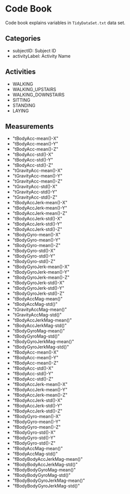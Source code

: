 # Code Book

Code book explains variables in `TidyDataSet.txt` data set.

## Categories

* subjectID: Subject ID
* activityLabel: Activity Name

## Activities

* WALKING
* WALKING_UPSTAIRS
* WALKING_DOWNSTAIRS
* SITTING
* STANDING
* LAYING

## Measurements

* "tBodyAcc-mean()-X"          
* "tBodyAcc-mean()-Y"          
* "tBodyAcc-mean()-Z"          
* "tBodyAcc-std()-X"           
* "tBodyAcc-std()-Y"           
* "tBodyAcc-std()-Z"           
* "tGravityAcc-mean()-X"       
* "tGravityAcc-mean()-Y"       
* "tGravityAcc-mean()-Z"       
* "tGravityAcc-std()-X"        
* "tGravityAcc-std()-Y"        
* "tGravityAcc-std()-Z"        
* "tBodyAccJerk-mean()-X"      
* "tBodyAccJerk-mean()-Y"      
* "tBodyAccJerk-mean()-Z"      
* "tBodyAccJerk-std()-X"       
* "tBodyAccJerk-std()-Y"       
* "tBodyAccJerk-std()-Z"       
* "tBodyGyro-mean()-X"         
* "tBodyGyro-mean()-Y"         
* "tBodyGyro-mean()-Z"         
* "tBodyGyro-std()-X"          
* "tBodyGyro-std()-Y"          
* "tBodyGyro-std()-Z"          
* "tBodyGyroJerk-mean()-X"     
* "tBodyGyroJerk-mean()-Y"     
* "tBodyGyroJerk-mean()-Z"     
* "tBodyGyroJerk-std()-X"      
* "tBodyGyroJerk-std()-Y"      
* "tBodyGyroJerk-std()-Z"      
* "tBodyAccMag-mean()"         
* "tBodyAccMag-std()"          
* "tGravityAccMag-mean()"      
* "tGravityAccMag-std()"       
* "tBodyAccJerkMag-mean()"     
* "tBodyAccJerkMag-std()"      
* "tBodyGyroMag-mean()"        
* "tBodyGyroMag-std()"         
* "tBodyGyroJerkMag-mean()"    
* "tBodyGyroJerkMag-std()"     
* "fBodyAcc-mean()-X"          
* "fBodyAcc-mean()-Y"          
* "fBodyAcc-mean()-Z"          
* "fBodyAcc-std()-X"           
* "fBodyAcc-std()-Y"           
* "fBodyAcc-std()-Z"           
* "fBodyAccJerk-mean()-X"      
* "fBodyAccJerk-mean()-Y"      
* "fBodyAccJerk-mean()-Z"      
* "fBodyAccJerk-std()-X"       
* "fBodyAccJerk-std()-Y"       
* "fBodyAccJerk-std()-Z"       
* "fBodyGyro-mean()-X"         
* "fBodyGyro-mean()-Y"         
* "fBodyGyro-mean()-Z"         
* "fBodyGyro-std()-X"          
* "fBodyGyro-std()-Y"          
* "fBodyGyro-std()-Z"          
* "fBodyAccMag-mean()"         
* "fBodyAccMag-std()"          
* "fBodyBodyAccJerkMag-mean()"
* "fBodyBodyAccJerkMag-std()"  
* "fBodyBodyGyroMag-mean()"    
* "fBodyBodyGyroMag-std()"     
* "fBodyBodyGyroJerkMag-mean()"
* "fBodyBodyGyroJerkMag-std()"
